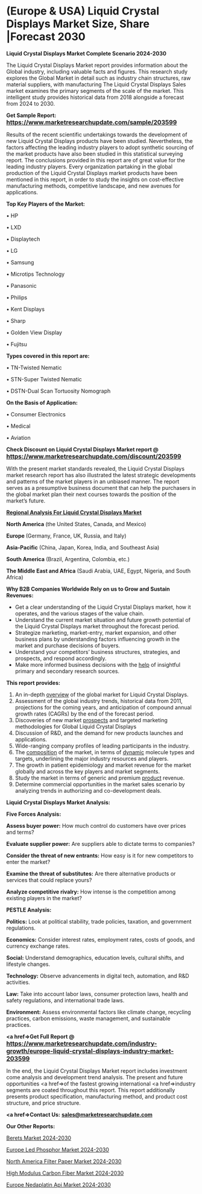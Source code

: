 # (Europe & USA) Liquid Crystal Displays Market Size, Share |Forecast 2030

<strong>Liquid Crystal Displays Market Complete Scenario 2024-2030</strong>

The Liquid Crystal Displays Market report provides information about the Global industry, including valuable facts and figures. This research study explores the Global Market in detail such as industry chain structures, raw material suppliers, with manufacturing The Liquid Crystal Displays Sales market examines the primary segments of the scale of the market. This intelligent study provides historical data from 2018 alongside a forecast from 2024 to 2030.

<strong>Get Sample Report: <a href=https://www.marketresearchupdate.com/sample/203599><font size=3 color=#0000ff>https://www.marketresearchupdate.com/sample/203599</font></a></strong>

Results of the recent scientific undertakings towards the development of new Liquid Crystal Displays products have been studied. Nevertheless, the factors affecting the leading industry players to adopt synthetic sourcing of the market products have also been studied in this statistical surveying report. The conclusions provided in this report are of great value for the leading industry players. Every organization partaking in the global production of the Liquid Crystal Displays market products have been mentioned in this report, in order to study the insights on cost-effective manufacturing methods, competitive landscape, and new avenues for applications.

<strong>Top Key Players of the Market:</strong>

• HP

• LXD

• Displaytech

• LG

• Samsung

• Microtips Technology

• Panasonic

• Philips

• Kent Displays

• Sharp

• Golden View Display

• Fujitsu

<strong>Types covered in this report are: </strong>

• TN-Twisted Nematic

• STN-Super Twisted Nematic

• DSTN-Dual Scan Tortuosity Nomograph

<strong>On the Basis of Application:</strong>

• Consumer Electronics

• Medical

• Aviation

<strong>Check Discount on Liquid Crystal Displays Market report @ <a href=https://www.marketresearchupdate.com/discount/203599><font size=3 color=#0000ff>https://www.marketresearchupdate.com/discount/203599</font></a></strong>

With the present market standards revealed, the Liquid Crystal Displays market research report has also illustrated the latest strategic developments and patterns of the market players in an unbiased manner. The report serves as a presumptive business document that can help the purchasers in the global market plan their next courses towards the position of the market’s future.

<strong><u><b>Regional Analysis For Liquid Crystal Displays Market</b></u></strong>

<strong><b>North America</b></strong> (the United States, Canada, and Mexico)

<strong><b>Europe </b></strong>(Germany, France, UK, Russia, and Italy)

<strong><b>Asia-Pacific</b></strong> (China, Japan, Korea, India, and Southeast Asia)

<strong><b>South America</b></strong> (Brazil, Argentina, Colombia, etc.)

<strong><b>The Middle East and Africa</b></strong> (Saudi Arabia, UAE, Egypt, Nigeria, and South Africa)

<strong>Why B2B Companies Worldwide Rely on us to Grow and Sustain Revenues:</strong>
<ul>
  <li>Get a clear understanding of the Liquid Crystal Displays market, how it operates, and the various stages of the value chain.</li>
  <li>Understand the current market situation and future growth potential of the Liquid Crystal Displays market throughout the forecast period.</li>
  <li>Strategize marketing, market-entry, market expansion, and other business plans by understanding factors influencing growth in the market and purchase decisions of buyers.</li>
  <li>Understand your competitors’ business structures, strategies, and prospects, and respond accordingly.</li>
  <li>Make more informed business decisions with the <a href=ASDF991299>help</a> of insightful primary and secondary research sources.</li>
</ul>
<strong>This report provides:</strong>
<ol>
  <li>An in-depth <a href=>overview</a> of the global market for Liquid Crystal Displays.</li>
  <li>Assessment of the global industry trends, historical data from 2011, projections for the coming years, and anticipation of compound annual growth rates (CAGRs) by the end of the forecast period.</li>
  <li>Discoveries of new market <a href=>prospects</a> and targeted marketing methodologies for Global Liquid Crystal Displays</li>
  <li>Discussion of R&amp;D, and the demand for new products launches and applications.</li>
  <li>Wide-ranging company profiles of leading participants in the industry.</li>
  <li>The <a href=ASDF881288>composition</a> of the market, in terms of <a href=>dynamic</a> molecule types and targets, underlining the major industry resources and players.</li>
  <li>The growth in patient epidemiology and market revenue for the market globally and across the key players and market segments.</li>
  <li>Study the market in terms of generic and premium <a href=>product</a> revenue.</li>
  <li>Determine commercial opportunities in the market sales scenario by analyzing trends in authorizing and co-development deals.</li>
</ol>

<strong>Liquid Crystal Displays Market Analysis:</strong>

<strong>Five Forces Analysis:</strong>

<strong>Assess buyer power:</strong> How much control do customers have over prices and terms?

<strong>Evaluate supplier power:</strong> Are suppliers able to dictate terms to companies?

<strong>Consider the threat of new entrants:</strong> How easy is it for new competitors to enter the market?

<strong>Examine the threat of substitutes:</strong> Are there alternative products or services that could replace yours?

<strong>Analyze competitive rivalry:</strong> How intense is the competition among existing players in the market?

<strong>PESTLE Analysis:</strong>

<strong>Politics:</strong> Look at political stability, trade policies, taxation, and government regulations.

<strong>Economics:</strong> Consider interest rates, employment rates, costs of goods, and currency exchange rates.

<strong>Social:</strong> Understand demographics, education levels, cultural shifts, and lifestyle changes.

<strong>Technology:</strong> Observe advancements in digital tech, automation, and R&D activities.

<strong>Law:</strong> Take into account labor laws, consumer protection laws, health and safety regulations, and international trade laws.

<strong>Environment:</strong> Assess environmental factors like climate change, recycling practices, carbon emissions, waste management, and sustainable practices.

<strong><a href=>Get Full Report</a> @ <a href=https://www.marketresearchupdate.com/industry-growth/europe-liquid-crystal-displays-industry-market-203599><font size=3 color=#0000ff>https://www.marketresearchupdate.com/industry-growth/europe-liquid-crystal-displays-industry-market-203599</font></a></strong>

In the end, the Liquid Crystal Displays Market report includes investment come analysis and development trend analysis. The present and future opportunities <a href=>of</a> the fastest growing international <a href=>industry</a> segments are coated throughout this report. This report additionally presents product specification, manufacturing method, and product cost structure, and price structure.

<strong><a href=><strong>Contact Us:</strong></a></strong>
<strong>sales@marketresearchupdate.com</strong>

<strong>Our Other Reports:</strong>

<a href=https://www.linkedin.com/pulse/berets-market-size-growth-set-surge-significantly>Berets Market 2024-2030</a>

<a href=https://www.linkedin.com/pulse/europe-led-phosphor-market-size-highest-growth-globally>Europe Led Phosphor Market 2024-2030</a>

<a href=https://www.linkedin.com/pulse/north-america-filter-paper-market-2023-size-share-opportunities>North America Filter Paper Market 2024-2030</a>

<a href=https://www.linkedin.com/pulse/high-modulus-carbon-fiber-market-witness-nlgtf/>High Modulus Carbon Fiber Market 2024-2030</a>

<a href=https://www.linkedin.com/pulse/europe-nedaplatin-api-market-research-report-sepxf/>Europe Nedaplatin Api Market 2024-2030</a>

